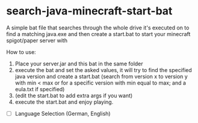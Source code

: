 # search-java-minecraft-start-bat
A simple bat file that searches through the whole drive it's executed on to find a matching java.exe and then create a start.bat to start your minecraft spigot/paper server with

How to use:
1. Place your server.jar and this bat in the same folder
2. execute the bat and set the asked values, it will try to find the specified java version and create a start.bat (search from version x to version y with min < max or for a specific version with min equal to max; and a eula.txt if specified)
3. (edit the start.bat to add extra args if you want)
4. execute the start.bat and enjoy playing.

- [ ] Language Selection (German, English)
